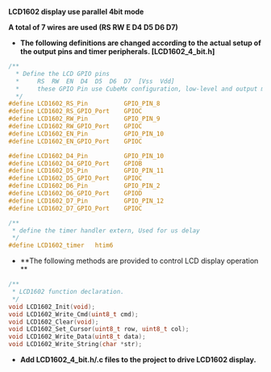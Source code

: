 **LCD1602 display use parallel 4bit mode**

**A total of 7 wires are used (RS RW E D4 D5 D6 D7)**

- **The following definitions are changed according to the actual setup of the output pins and timer peripherals.   [LCD1602_4_bit.h]**

```c
/**
  * Define the LCD GPIO pins
  * 	RS	RW	EN	D4	D5	D6	D7	[Vss  Vdd]
  * 	these GPIO Pin use CubeMx configuration, low-level and output mode
  */
#define LCD1602_RS_Pin 			GPIO_PIN_8
#define LCD1602_RS_GPIO_Port 	GPIOC
#define LCD1602_RW_Pin 			GPIO_PIN_9
#define LCD1602_RW_GPIO_Port 	GPIOC
#define LCD1602_EN_Pin 			GPIO_PIN_10
#define LCD1602_EN_GPIO_Port 	GPIOC

#define LCD1602_D4_Pin 			GPIO_PIN_10
#define LCD1602_D4_GPIO_Port 	GPIOB
#define LCD1602_D5_Pin 			GPIO_PIN_11
#define LCD1602_D5_GPIO_Port 	GPIOC
#define LCD1602_D6_Pin 			GPIO_PIN_2
#define LCD1602_D6_GPIO_Port 	GPIOD
#define LCD1602_D7_Pin 			GPIO_PIN_12
#define LCD1602_D7_GPIO_Port 	GPIOC

/**
 * define the timer handler extern, Used for us delay
 */
#define	LCD1602_timer	htim6
```

- **The following methods are provided to control LCD display operation  **

```c
/**
 * LCD1602 function declaration.
 */
void LCD1602_Init(void);
void LCD1602_Write_Cmd(uint8_t cmd);
void LCD1602_Clear(void);
void LCD1602_Set_Cursor(uint8_t row, uint8_t col);
void LCD1602_Write_Data(uint8_t data);
void LCD1602_Write_String(char *str);
```

- **Add LCD1602_4_bit.h/.c files to the project to drive LCD1602 display.**